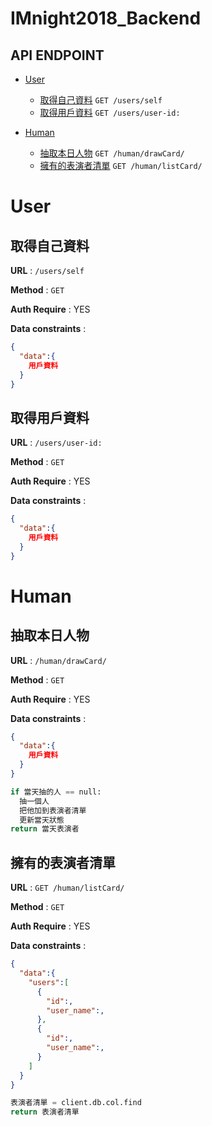 # IMnight2018_Backend

## API ENDPOINT

- [User](#User)
  - [取得自己資料](#取得自己資料) `GET /users/self`
  - [取得用戶資料](#取得用戶資料) `GET /users/user-id:`

- [Human](#Human)
  - [抽取本日人物](#抽取本日人物) `GET /human/drawCard/`
  - [擁有的表演者清單](#擁有的表演者清單) `GET /human/listCard/`

# User

## 取得自己資料
**URL** : `/users/self`

**Method** : `GET`

**Auth Require** : YES

**Data constraints** :

```json
{
  "data":{
    用戶資料
  }
}
```

## 取得用戶資料
**URL** : `/users/user-id:`

**Method** : `GET`

**Auth Require** : YES

**Data constraints** :

```json
{
  "data":{
    用戶資料
  }
}
```

# Human

## 抽取本日人物
**URL** : `/human/drawCard/ `

**Method** : `GET`

**Auth Require** : YES

**Data constraints** :

```json
{
  "data":{
    用戶資料
  }
}
```
```python
if 當天抽的人 == null:  
  抽一個人  
  把他加到表演者清單  
  更新當天狀態  
return 當天表演者
```

## 擁有的表演者清單
**URL** : `GET /human/listCard/ `

**Method** : `GET`

**Auth Require** : YES

**Data constraints** :

```json
{
  "data":{
    "users":[
      {
        "id":,
        "user_name":,
      },
      {
        "id":,
        "user_name":,
      }
    ]
  }
}
```

```python
表演者清單 = client.db.col.find
return 表演者清單
```

